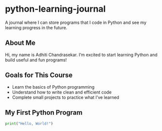 # python-learning-journal
A journal where I can store programs that I code in Python and see my learning progress in the future.

## About Me
Hi, my name is Adhiti Chandrasekar. I’m excited to start learning Python and build useful and fun programs!

## Goals for This Course
- Learn the basics of Python programming
- Understand how to write clean and efficient code
- Complete small projects to practice what I’ve learned

## My First Python Program
```python
print("Hello, World!")
